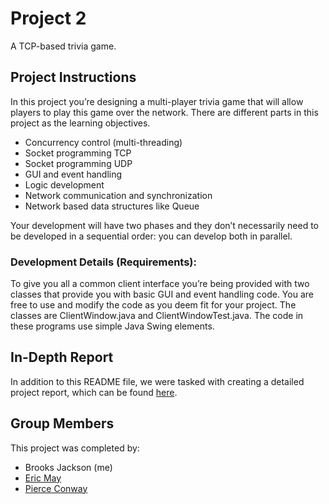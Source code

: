 # Project 2

A TCP-based trivia game.

## Project Instructions

In this project you’re designing a multi-player trivia game that will allow players to play this game
over the network. There are different parts in this project as the learning objectives.

- Concurrency control (multi-threading)
- Socket programming TCP
- Socket programming UDP
- GUI and event handling
- Logic development
- Network communication and synchronization
- Network based data structures like Queue

Your development will have two phases and they don’t necessarily need to be developed in a
sequential order: you can develop both in parallel.

### Development Details (Requirements):

To give you all a common client interface you’re being provided with two classes that provide you
with basic GUI and event handling code. You are free to use and modify the code as you deem fit
for your project. The classes are ClientWindow.java and ClientWindowTest.java. The code in these
programs use simple Java Swing elements.

## In-Depth Report

In addition to this README file, we were tasked with creating a detailed project report, which can be found [here](https://github.com/bajackson1/trivia-game/blob/main/REPORT.pdf).

## Group Members

This project was completed by:

- Brooks Jackson (me)
- [Eric May](https://github.com/ericmay33)
- [Pierce Conway](https://github.com/piecon18)
